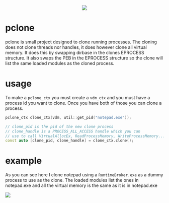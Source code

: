 <div align="center">
    <img src="https://githacks.org/_xeroxz/pclone/-/raw/78ec8745ad117f42640063ef3bd10e5946f7ad6d/img/pclone-icon.png"/>
</div>

# pclone

pclone is small project designed to clone running processes. The cloning does not clone threads nor handles, it does however clone all virtual memory. 
It does this by swapping dirbase in the clones EPROCESS structure. It also swaps the PEB in the EPROCESS structure so the clone will list the same loaded modules
as the cloned process.

# usage

To make a `pclone_ctx` you must create a `vdm_ctx` and you must have a process id you want to clone. Once you have both of those you can clone a process.

```cpp
pclone_ctx clone_ctx(vdm, util::get_pid("notepad.exe"));

// clone_pid is the pid of the new clone process
// clone_handle is a PROCESS_ALL_ACCESS handle which you can
// use to call VirtualAllocEx, ReadProcessMemory, WriteProcessMemory... etc...
const auto [clone_pid, clone_handle] = clone_ctx.clone();
```

# example

As you can see here I clone notepad using a `RuntimeBroker.exe` as a dummy process to use as the clone. The loaded modules list the ones in notepad.exe and all the virtual memory is the same
as it is in notepad.exe

<img src="https://imgur.com/XDADPMA.png"/>
